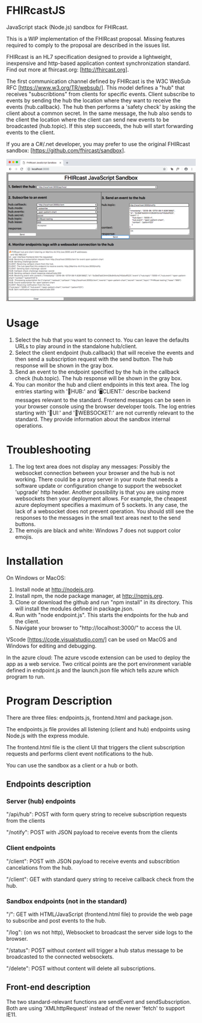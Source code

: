 # FHIRcastJS
JavaScript stack (Node.js) sandbox for FHIRcast.

This is a WIP implementation of the FHIRcast proposal.  Missing features required to comply to the proposal are described in the issues list.   

FHIRcast is an HL7 specification designed to provide a lightweight, inexpensive and http-based application context synchronization standard. Find out more at fhircast.org: [http://fhircast.org].

The first communication channel defined by FHIRcast is the W3C WebSub RFC [https://www.w3.org/TR/websub/].  This model defines a "hub" that receives "subscribtions" from clients for specific events.  Client subscribe to events by sending the hub the location where they want to receive the events (hub.callback). The hub then performs a 'safety check' by asking the client about a common secret. In the same message, the hub also sends to the client the location where the client can send new events to be broadcasted (hub.topic).  If this step succeeds, the hub will start forwarding events to the client.

If you are a C#/.net developer, you may prefer to use the original FHIRcast sandbox: [https://github.com/fhircast/sandbox].

![frontend](frontend.png)

# Usage
1. Select the hub that you want to connect to.  You can leave the defaults URLs to play around in the standalone hub/client.
2. Select the client endpoint (hub.callback) that will receive the events and then send a subscription request with the send button.  The hub response will be shown in the gray box.
3. Send an event to the endpoint specified by the hub in the callback check (hub.topic). The hub response will be shown in the gray box.
4. You can monitor the hub and client endpoints in this text area. The log entries starting with '📡HUB:' and '🖥️CLIENT:' describe backend messages relevant to the standard.  Frontend messages can be seen in your browser console using the browser developer tools. The log entries starting with '🔧UI:' and '🚀WEBSOCKET:' are not currently relevant to the standard.  They provide information about the sandbox internal operations.  
   
# Troubleshooting
1. The log text area does not display any messages:  Possibly the websocket connection between your browser and the hub is not working.  There could be a proxy server in your route that needs a software update or configuration change to support the websocket 'upgrade' http header.  Another possibility is that you are using more websockets then your deployment allows.  For example, the cheapest azure deployment specifies a maximum of 5 sockets.  In any case, the lack of a websocket does not prevent operation.  You should still see the responses to the messages in the small text areas next to the send buttons.
2. The emojis are black and white:  Windows 7 does not support color emojis.


Installation
========================================
On Windows or MacOS:
1. Install node at http://nodejs.org.
2. Install npm, the node package manager, at http://npmjs.org.
3. Clone or download the github and run "npm install" in its directory.  This will install the modules defined in package.json.
4. Run with "node endpoint.js".  This starts the endpoints for the hub and the client.
5. Navigate your browser to "http://localhost:3000/" to access the UI.


VScode [https://code.visualstudio.com/] can be used on MacOS and Windows for editing and debugging.

In the azure cloud:
The azure vscode extension can be used to deploy the app as a web service.  Two critical points are the port environment variable defined in endpoint.js and the launch.json file which tells azure which program to run.

# Program Description

There are three files:  endpoints.js, frontend.html and package.json.

The endpoints.js file provides all listening (client and hub) endpoints using Node.js with the express module.  

The frontend.html file is the client UI that triggers the client subscription requests and performs client event notifications to the hub.

You can use the sandbox as a client or a hub or both.

## Endpoints description
### Server (hub) endpoints
"/api/hub": POST with form query string to receive subscription requests from the clients
 
 "/notify": POST with JSON payload to receive events from the clients 

### Client endpoints

"/client": POST with JSON payload to receive events and subscribtion cancelations from the hub.

"/client": GET with standard query string to receive callback check from the hub. 

### Sandbox endpoints (not in the standard)

"/": GET with HTML/JavaScript (frontend.html file) to provide the web page to subscribe and post events to the hub.

"/log": (on ws not http), Websocket to broadcast the server side logs to the browser.

"/status":  POST without content will trigger a hub status message to be broadcasted to the connected websockets.

"/delete":  POST without content will delete all subscriptions.


## Front-end description

The two standard-relevant functions are sendEvent and sendSubscription.  Both are using 'XMLhttpRequest' instead of the newer 'fetch' to support IE11.